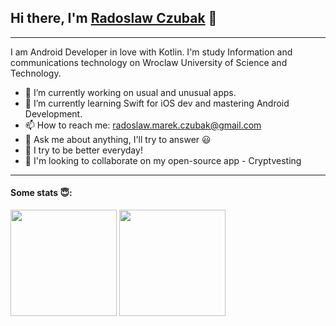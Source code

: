 ## Hi there, I'm [Radoslaw Czubak](https://github.com/RadoslawCzubak) 👋

---

I am Android Developer in love with Kotlin. I'm study Information and communications technology on Wroclaw University of Science and Technology. 

- 🔭 I’m currently working on usual and unusual apps.
- 🌱 I’m currently learning Swift for iOS dev and mastering Android Development. 
- 📫 How to reach me: radoslaw.marek.czubak@gmail.com
- 💬 Ask me about anything, I'll try to answer 😃
- 📖 I try to be better everyday!
- 👥 I'm looking to collaborate on my open-source app - Cryptvesting

___

#### Some stats 😇:
<p float="left">
<img src="https://github-readme-stats.vercel.app/api?username=RadoslawCzubak&theme=prussian&count_private=true&include_all_commits=true&show_icons=true&hide_border=true" height="170em"/>

<img src="https://github-readme-stats.vercel.app/api/top-langs/?username=RadoslawCzubak&theme=prussian&show_icons=true&hide_border=true" height="170em"/>
</p> 
